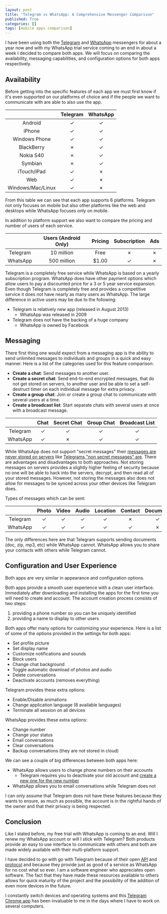 ```yaml
---
layout: post
title: "Telegram vs WhatsApp: A Comprehensive Messenger Comparison"
published: True
categories: []
tags: [mobile apps comparison]
---
```


I have been using both the [Telegram](https://telegram.org/) and [WhatsApp](http://www.whatsapp.com/) messengers for about a year now and with my
WhatsApp trial service coming to an end in about a week I decided to compare both apps. We will focus on comparing the availability, messaging capabilities, and configuration options for both apps respectively.

## Availability

Before getting into the specific features of each app we must first know if it's even supported on our platforms of choice and if the people we want to communicate with are able to also use the app.

|                       | Telegram     | WhatsApp     |
| :-------------------: | :----------: | :----------: |
| Android               | &#x2713;     | &#x2713;     |
| iPhone                | &#x2713;     | &#x2713;     |
| Windows Phone         | &#x2713;     | &#x2713;     |
| BlackBerry            | &#x2717;     | &#x2713;     |
| Nokia S40             | &#x2717;     | &#x2713;     |
| Symbian               | &#x2717;     | &#x2713;     |
| iTouch/iPad           | &#x2713;     | &#x2717;     |
| Web                   | &#x2713;     | &#x2717;     |
| Windows/Mac/Linux     | &#x2713;     | &#x2717;     |

From this table we can see that each app supports 6 platforms. Telegram not only focuses on mobile but also other platforms like the web and desktops while WhatsApp focuses only on mobile.

In addition to platform support we also want to compare the pricing and number of users of each service.

|          | Users (Android Only) | Pricing | Subscription | Ads      |
| :-:      | :-:                  | :-:     | :-:          | :-:      |
| Telegram | 10 million           | Free    | &#x2717;     | &#x2717; |
| WhatsApp | 500 million          | $1.00   | &#x2713;     | &#x2717; |

Telegram is a completely free service while WhatsApp is based on a yearly subscription program. WhatsApp does have other payment options which allow users to pay a discounted price for a 3 or 5 year service expansion. Even though Telegram is completely free and provides a competitive service it does not have nearly as many users as WhatsApp. The large difference in active users may be due to the following:

- Telegram is relatively new app (released in August 2013)
    + WhatsApp was released in 2009
- Telegram does not have the backing of a huge company
    + WhatsApp is owned by Facebook

## Messaging

There first thing one would expect from a messaging app is the ability to send
unlimited messages to individuals and groups in a quick and easy manner. Here is a list of the categories used for this feature comparison:

- **Create a chat**: Send messages to another user.
- **Create a secret chat**: Send end-to-end encrypted messages, that do not get stored on servers, to another user and be able to set a self-destruct timer on each individual message for extra privacy.
- **Create a group chat**: Join or create a group chat to communicate with several users at a time.
- **Create a broadcast list**: Start separate chats with several users at once with a broadcast message.

|              | Chat         | Secret Chat     | Group Chat     | Broadcast List     |
| :----------: | :----------: | :-------------: | :------------: | :----------------: |
| Telegram     | &#x2713;     | &#x2713;        | &#x2713;       | &#x2713;           |
| WhatsApp     | &#x2713;     | &#x2717;        | &#x2713;       | &#x2713;           |

While WhatsApp does not support "secret messages" their [messages are never stored on servers](http://www.whatsapp.com/faq/general/21197296) like [Telegrams "non secret messages" are](https://www.telegram.org/faq#q-why-not-just-make-all-chats-secret). There are advantages and disadvantages to both approaches. Not storing messages on servers provides a slightly higher feeling of security because no one will be able to hack into the servers, decrypt, and then read all of your stored messages. However, not storing the messages also does not allow for messages to be synced across your other devices like Telegram does.

Types of messages which can be sent:

|          | Photo    | Video    | Audio    | Location | Contact  | Document |
| :-:      | :-:      | :-:      | :-:      | :-:      | :-:      | :-:      |
| Telegram | &#x2713; | &#x2713; | &#x2713; | &#x2713; | &#x2717; | &#x2713; |
| WhatsApp | &#x2713; | &#x2713; | &#x2713; | &#x2713; | &#x2713; | &#x2717; |

The only differences here are that Telegram supports sending documents (doc, zip, mp3, etc) while WhatsApp cannot. WhatsApp allows you to share your contacts with others while Telegram cannot.

## Configuration and User Experience

Both apps are very similar in appearance and configuration options.

Both apps provide a smooth user experience with a clean user interface. 
Immediately after downloading and installing the apps for the first time you will need to create and account. The account creation process consists of two steps:

1. providing a phone number so you can be uniquely identified
2. providing a name to display to other users

Both apps offer many options for customizing your experience. Here is a list of some of the options provided in the settings for both apps:

- Set profile picture
- Set display name
- Customize notifications and sounds
- Block users
- Change chat background
- Toggle automatic download of photos and audio
- Delete conversations
- Deactivate accounts (removes everything)

Telegram provides these extra options:

- Enable/Disable animations
- Change application language (8 available languages)
- Terminate all session on all devices

WhatsApp provides these extra options:

- Change number
- Change your status
- Email conversations
- Clear conversations
- Backup conversations (they are not stored in cloud)

We can see a couple of big differences between both apps here:

- WhatsApp allows users to change phone numbers on their accounts
    + Telegram requires you to deactivate your old account and [create a new one for the new number ](https://telegram.org/faq#q-what-happens-if-i-change-my-phone-number)
- WhatsApp allows you to email conversations while Telegram does not

I can only assume that Telegram does not have these features because they wants to ensure, as much as possible, the account is in the rightful hands of the owner and that their privacy is being respected.

## Conclusion

Like I stated before, my free trial with WhatsApp is coming to an end. Will I renew my WhatsApp account or will I stick with Telegram? Both products provide an easy to use interface to communicate with others and both are made widely available with their multi-platform support.

I have decided to go with go with Telegram because of their open [API](https://core.telegram.org/api) and [protocol](https://core.telegram.org/mtproto) and because they provide just as good of a service as WhatsApp for no cost what so ever. I am a software engineer who appreciates open software. The fact that they have made these resources available to others allows for quick maturity of the project and the possibility of the addition of even more devices in the future.

I constantly switch devices and operating systems and this [Telegram Chrome app](https://chrome.google.com/webstore/detail/telegram-unofficial/clhhggbfdinjmjhajaheehoeibfljjno) has been invaluable to me in the days where I have to work on several computers.



